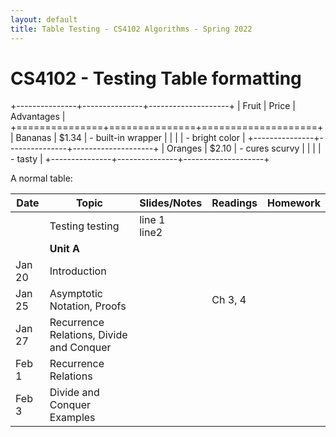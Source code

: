 ```yaml
---
layout: default
title: Table Testing - CS4102 Algorithms - Spring 2022 
---
```




CS4102 - Testing Table formatting
===============================

+---------------+---------------+--------------------+
| Fruit         | Price         | Advantages         |
+===============+===============+====================+
| Bananas       | $1.34         | - built-in wrapper |
|               |               | - bright color     |
+---------------+---------------+--------------------+
| Oranges       | $2.10         | - cures scurvy     |
|               |               | - tasty            |
+---------------+---------------+--------------------+

A normal table:

| Date    | Topic                                    | Slides/Notes | Readings | Homework |
| ------- | ------                                   | -----        | ------   | -------  |
|         | Testing testing                          |  line 1 <br/> line2     |          |          |
|         | **Unit A**                               |              |          |          |
| Jan 20  | Introduction                             |              |          |          |
| Jan 25  | Asymptotic Notation, Proofs              |              | Ch 3, 4  |          |
| Jan 27  | Recurrence Relations, Divide and Conquer |              |          |          |
| Feb 1   | Recurrence Relations                     |              |          |          |
| Feb 3   | Divide and Conquer Examples              |              |          |          |

